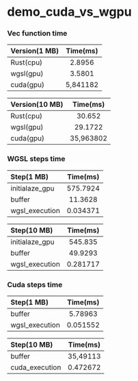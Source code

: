 # demo_cuda_vs_wgpu

### Vec function time

| Version(1 MB) |  Time(ms) |  
| :--- | :---: |
| Rust(cpu)   | 2.8956    |
| wgsl(gpu)    | 3.5801    |
| cuda(gpu)    | 5,841182    |

| Version(10 MB) |  Time(ms) |  
| :--- | :---: |
| Rust(cpu)   | 30.652    |
| wgsl(gpu)    | 29.1722    |
| cuda(gpu)    | 35,963802    |


### WGSL steps time


| Step(1 MB) |  Time(ms) |  
| :--- | :---: |
| initialaze_gpu   | 575.7924    |
| buffer    | 11.3628    |
| wgsl_execution  | 0.034371    |

| Step(10 MB) |  Time(ms) |  
| :--- | :---: |
| initialaze_gpu   | 545.835    |
| buffer    | 49.9293    |
| wgsl_execution  | 0.281717    |


### Cuda steps time


| Step(1 MB) |  Time(ms) |  
| :--- | :---: |
| buffer    | 5.78963    |
| wgsl_execution  | 0.051552    |

| Step(10 MB) |  Time(ms) |  
| :--- | :---: |
| buffer    | 35,49113    |
| cuda_execution  | 0.472672    |